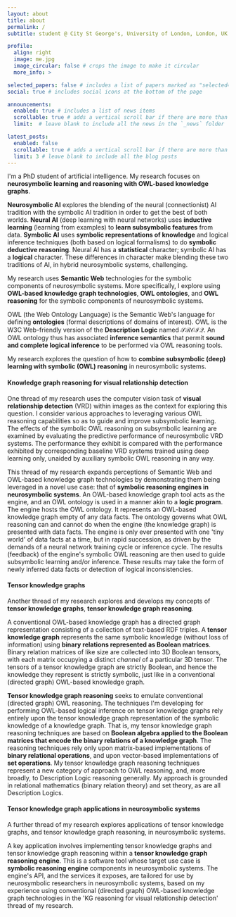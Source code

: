 ```yaml
---
layout: about
title: about
permalink: /
subtitle: student @ City St George's, University of London, London, UK

profile:
  align: right
  image: me.jpg
  image_circular: false # crops the image to make it circular
  more_info: >

selected_papers: false # includes a list of papers marked as "selected={true}"
social: true # includes social icons at the bottom of the page

announcements:
  enabled: true # includes a list of news items
  scrollable: true # adds a vertical scroll bar if there are more than 3 news items
  limit:  # leave blank to include all the news in the `_news` folder

latest_posts:
  enabled: false
  scrollable: true # adds a vertical scroll bar if there are more than 3 new posts items
  limit: 3 # leave blank to include all the blog posts
---
```


I'm a PhD student of artificial intelligence. My research focuses on **neurosymbolic learning and reasoning with OWL-based knowledge graphs**.  

**Neurosymbolic AI** explores the blending of the neural (connectionist) AI tradition with the symbolic AI tradition in order to get the best of both worlds. **Neural AI** (deep learning with neural networks) uses **inductive learning** (learning from examples) to **learn subsymbolic features** from data. **Symbolic AI** uses **symbolic representations of knowledge** and logical inference techniques (both based on logical formalisms) to do **symbolic deductive reasoning**. Neural AI has a **statistical** character; symbolic AI has a **logical** character. These differences in character make blending these two traditions of AI, in hybrid neurosymbolic systems, challenging.

My research uses **Semantic Web** technologies for the symbolic components of neurosymbolic systems.  More specifically, I explore using **OWL-based knowledge graph technologies**, **OWL ontologies**, and **OWL reasoning** for the symbolic components of neurosymbolic systems.

OWL (the Web Ontology Language) is the Semantic Web's language for defining **ontologies** (formal descriptions of domains of interest). OWL is the W3C Web-friendly version of the **Description Logic** named $\mathcal{SROIQ}$. An OWL ontology thus has associated **inference semantics** that permit **sound and complete logical inference** to be performed via OWL reasoning tools.

My research explores the question of how to **combine subsymbolic (deep) learning with symbolic (OWL) reasoning** in neurosymbolic systems.

#### Knowledge graph reasoning for visual relationship detection

One thread of my research uses the computer vision task of **visual relationship detection** (VRD) within images as the context for exploring this question. I consider various approaches to leveraging various OWL reasoning capabilities so as to guide and improve subsymbolic learning. The effects of the symbolic OWL reasoning on subsymbolic learning are examined by evaluating the predictive performance of neurosymbolic VRD systems. The performance they exhibit is compared with the performance exhibited by corresponding baseline VRD systems trained using deep learning only, unaided by auxiliary symbolic OWL reasoning in any way.

This thread of my research expands perceptions of Semantic Web and OWL-based knowledge graph technologies by demonstrating them being leveraged in a novel use case: that of **symbolic reasoning engines in neurosymbolic systems**. An OWL-based knowledge graph tool acts as the engine, and an OWL ontology is used in a manner akin to a **logic program**.  The engine hosts the OWL ontology. It represents an OWL-based knowledge graph empty of any data facts. The ontology governs what OWL reasoning can and cannot do when the engine (the knowledge graph) is presented with data facts. The engine is only ever presented with one 'tiny world' of data facts at a time, but in rapid succession, as driven by the demands of a neural network training cycle or inference cycle. The results (feedback) of the engine's symbolic OWL reasoning are then used to guide subsymbolic learning and/or inference. These results may take the form of newly inferred data facts or detection of logical inconsistencies.

#### Tensor knowledge graphs

Another thread of my research explores and develops my concepts of **tensor knowledge graphs**, **tensor knowledge graph reasoning**.

A conventional OWL-based knowledge graph has a directed graph representation consisting of a collection of text-based RDF triples. A **tensor knowledge graph** represents the same symbolic knowledge (without loss of information) using **binary relations represented as Boolean matrices**. Binary relation matrices of like size are collected into 3D Boolean tensors, with each matrix occupying a distinct *channel* of a particular 3D tensor.  The tensors of a tensor knowledge graph are strictly Boolean, and hence the knowledge they represent is strictly symbolic, just like in a conventional (directed graph) OWL-based knowledge graph.

**Tensor knowledge graph reasoning** seeks to emulate conventional (directed graph) OWL reasoning. The techniques I'm developing for performing OWL-based logical inference on tensor knowledge graphs rely entirely upon the tensor knowledge graph representation of the symbolic knowledge of a knowledge graph. That is, my tensor knowledge graph reasoning techniques are based on **Boolean algebra applied to the Boolean matrices that encode the binary relations of a knowledge graph**.  The reasoning techniques rely only upon matrix-based implementations of **binary relational operations**, and upon vector-based implementations of **set operations**. My tensor knowledge graph reasoning techniques represent a new category of approach to OWL reasoning, and, more broadly, to Description Logic reasoning generally.  My approach is grounded in relational mathematics (binary relation theory) and set theory, as are all Description Logics.


#### Tensor knowledge graph applications in neurosymbolic systems

A further thread of my research explores applications of tensor knowledge graphs, and tensor knowledge graph reasoning, in neurosymbolic systems.

A key application involves implementing tensor knowledge graphs and tensor knowledge graph reasoning within a **tensor knowledge graph reasoning engine**. This is a software tool whose target use case is **symbolic reasoning engine** components in neurosymbolic systems.  The engine's API, and the services it exposes, are tailored for use by neurosymbolic researchers in neurosymbolic systems, based on my experience using conventional (directed graph) OWL-based knowledge graph technologies in the 'KG reasoning for visual relationship detection' thread of my research.


